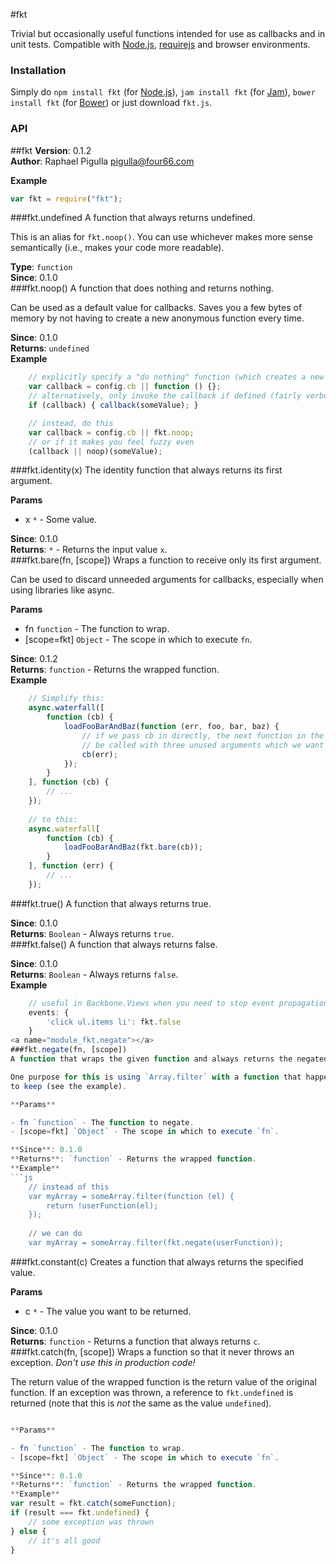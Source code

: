 #fkt


Trivial but occasionally useful functions intended for use as callbacks and in unit tests. Compatible with [Node.js](http://nodejs.org), [requirejs](http://requirejs.org/) and browser environments.


### Installation

Simply do `npm install fkt` (for [Node.js](http://nodejs.org)), `jam install fkt` (for [Jam](http://jamjs.org/)), `bower install fkt` (for [Bower](http://bower.io/)) or just download `fkt.js`.


### API
<a name="module_fkt"></a>
##fkt
**Version**: 0.1.2  
**Author**: Raphael Pigulla <pigulla@four66.com>  

  
**Example**  
```js
var fkt = require("fkt");
```
<a name="module_fkt.undefined"></a>
###fkt.undefined
A function that always returns undefined.

This is an alias for `fkt.noop()`. You can use whichever makes more sense semantically (i.e.,  makes your code
more readable).

**Type**: `function`  
**Since**: 0.1.0  
<a name="module_fkt.noop"></a>
###fkt.noop()
A function that does nothing and returns nothing.

Can be used as a default value for callbacks. Saves you a few bytes of memory by not having to create a new
anonymous function every time.

**Since**: 0.1.0  
**Returns**: `undefined`  
**Example**  
```js    
    // explicitly specify a "do nothing" function (which creates a new function every time)
    var callback = config.cb || function () {};
    // alternatively, only invoke the callback if defined (fairly verbose)
    if (callback) { callback(someValue); }

    // instead, do this
    var callback = config.cb || fkt.noop;
    // or if it makes you feel fuzzy even
    (callback || noop)(someValue);
```
<a name="module_fkt.identity"></a>
###fkt.identity(x)
The identity function that always returns its first argument.

**Params**

- x `*` - Some value.

**Since**: 0.1.0  
**Returns**: `*` - Returns the input value `x`.  
<a name="module_fkt.bare"></a>
###fkt.bare(fn, [scope])
Wraps a function to receive only its first argument.

Can be used to discard unneeded arguments for callbacks, especially when using libraries like async.

**Params**

- fn `function` - The function to wrap.
- [scope=fkt] `Object` - The scope in which to execute `fn`.

**Since**: 0.1.2  
**Returns**: `function` - Returns the wrapped function.  
**Example**  
```js
    // Simplify this:
    async.waterfall([
        function (cb) {
            loadFooBarAndBaz(function (err, foo, bar, baz) {
                // if we pass cb in directly, the next function in the chain would 
                // be called with three unused arguments which we want to avoid
                cb(err);
            });
        }
    ], function (cb) {
        // ...
    });
    
    // to this:
    async.waterfall[
        function (cb) {
            loadFooBarAndBaz(fkt.bare(cb));
        }
    ], function (err) {
        // ...
    });
```
<a name="module_fkt.true"></a>
###fkt.true()
A function that always returns true.

**Since**: 0.1.0  
**Returns**: `Boolean` - Always returns `true`.  
<a name="module_fkt.false"></a>
###fkt.false()
A function that always returns false.

**Since**: 0.1.0  
**Returns**: `Boolean` - Always returns `false`.  
**Example**  
```js   
    // useful in Backbone.Views when you need to stop event propagation:
    events: {
        'click ul.items li': fkt.false
    }
<a name="module_fkt.negate"></a>
###fkt.negate(fn, [scope])
A function that wraps the given function and always returns the negated value of it.

One purpose for this is using `Array.filter` with a function that happens to return `false` for values you want
to keep (see the example).

**Params**

- fn `function` - The function to negate.
- [scope=fkt] `Object` - The scope in which to execute `fn`.

**Since**: 0.1.0  
**Returns**: `function` - Returns the wrapped function.  
**Example**  
```js
    // instead of this
    var myArray = someArray.filter(function (el) {
        return !userFunction(el);
    });
   
    // we can do
    var myArray = someArray.filter(fkt.negate(userFunction));
```
<a name="module_fkt.constant"></a>
###fkt.constant(c)
Creates a function that always returns the specified value.

**Params**

- c `*` - The value you want to be returned.

**Since**: 0.1.0  
**Returns**: `function` - Returns a function that always returns `c`.  
<a name="module_fkt.catch"></a>
###fkt.catch(fn, [scope])
Wraps a function so that it never throws an exception. _Don't use this in production code!_

The return value of the wrapped function is the return value of the original function. If an exception was
thrown, a reference to `fkt.undefined` is returned (note that this is _not_ the same as  the value `undefined`).

```js

**Params**

- fn `function` - The function to wrap.
- [scope=fkt] `Object` - The scope in which to execute `fn`.

**Since**: 0.1.0  
**Returns**: `function` - Returns the wrapped function.  
**Example**  
var result = fkt.catch(someFunction);
if (result === fkt.undefined) {
    // some exception was thrown
} else {
    // it's all good
}
```

